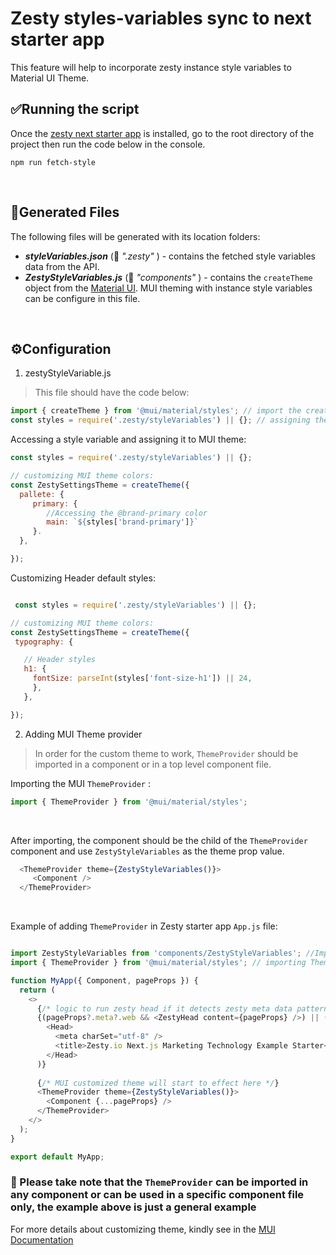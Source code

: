 # Zesty styles-variables sync to next starter app

This feature will help to incorporate zesty instance style variables to Material UI Theme.

## ✅Running the script
 Once the [zesty next starter app](https://github.com/zesty-io/nextjs-starter) is installed, go to the root directory of the project then run the code below in the console.

```
npm run fetch-style
```

<br>

## 📃Generated Files
The following files will be generated with its location folders:
  * **_styleVariables.json_** (📁 _".zesty"_ ) - contains the fetched style variables data from the API.
  * _**ZestyStyleVariables.js**_ (📁 _"components"_ ) - contains the `createTheme` object from the [Material UI](https://mui.com/material-ui/customization/theming/). MUI theming with instance style variables can be configure in this file.
<br>

## ⚙️Configuration 
1. zestyStyleVariable.js <br>
  > This file should have the code below:
   
   ```javascript
   import { createTheme } from '@mui/material/styles'; // import the createTheme from MUI
   const styles = require('.zesty/styleVariables') || {}; // assigning the styleVariables.json to the "styles" variable
   ```
   
   Accessing a style variable and assigning it to MUI theme:
   
   ```javascript
   const styles = require('.zesty/styleVariables') || {};
   
   // customizing MUI theme colors:
   const ZestySettingsTheme = createTheme({
     pallete: {
        primary: {
           //Accessing the @brand-primary color 
           main: `${styles['brand-primary']}`
        }.
     },
   
   });
   ```
   
   Customizing Header default styles:
   
   ```javascript
   
    const styles = require('.zesty/styleVariables') || {};
   
   // customizing MUI theme colors:
   const ZestySettingsTheme = createTheme({
    typography: {

      // Header styles
      h1: {
        fontSize: parseInt(styles['font-size-h1']) || 24,
        },
      },
   
   });
   
   ```
2. Adding MUI Theme provider
> In order for the custom theme to work, `ThemeProvider` should be imported in a component or in a top level component file.

Importing the MUI `ThemeProvider` :

```javascript
import { ThemeProvider } from '@mui/material/styles';

```
<br>

After importing, the component should be the child of the `ThemeProvider` component and use `ZestyStyleVariables` as the theme prop value.

```javascript
  <ThemeProvider theme={ZestyStyleVariables()}>  
     <Component />
  </ThemeProvider>

```

<br>

Example of adding `ThemeProvider` in Zesty starter app `App.js` file:

```javascript

import ZestyStyleVariables from 'components/ZestyStyleVariables'; //Importing the custom theme config from the ZestyStyleVariables.js
import { ThemeProvider } from '@mui/material/styles'; // importing ThemeProvider from MUI styles

function MyApp({ Component, pageProps }) {
  return (
    <>
      {/* logic to run zesty head if it detects zesty meta data patterns in props, else load alternate head for you to edit */}
      {(pageProps?.meta?.web && <ZestyHead content={pageProps} />) || (
        <Head>
          <meta charSet="utf-8" />
          <title>Zesty.io Next.js Marketing Technology Example Starter</title>
        </Head>
      )}
      
      {/* MUI customized theme will start to effect here */}
      <ThemeProvider theme={ZestyStyleVariables()}>  
        <Component {...pageProps} />
      </ThemeProvider>
    </>
  );
}

export default MyApp;

```

### 📝 Please take note that the `ThemeProvider` can be imported in any component or can be used in a specific component file only, the example above is just a general example
   
For more details about customizing theme, kindly see in the [MUI Documentation](https://mui.com/material-ui/customization/theming/)

